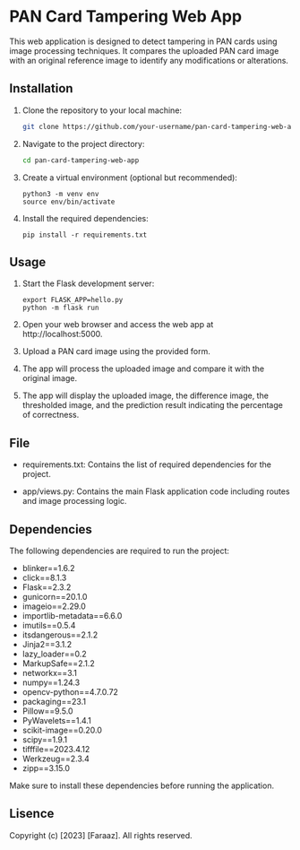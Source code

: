 # PAN Card Tampering Web App

This web application is designed to detect tampering in PAN cards using image processing techniques. It compares the uploaded PAN card image with an original reference image to identify any modifications or alterations.

## Installation

1. Clone the repository to your local machine:
   ```bash
   git clone https://github.com/your-username/pan-card-tampering-web-app.git
2. Navigate to the project directory:
    ```bash
    cd pan-card-tampering-web-app
3. Create a virtual environment (optional but recommended):
    ```
    python3 -m venv env
    source env/bin/activate 
4. Install the required dependencies:
    ```
    pip install -r requirements.txt

## Usage

1. Start the Flask development server:
    ```
    export FLASK_APP=hello.py
    python -m flask run

2. Open your web browser and access the web app at http://localhost:5000.

3. Upload a PAN card image using the provided form.

4. The app will process the uploaded image and compare it with the original image.

5. The app will display the uploaded image, the difference image, the thresholded image, and the prediction result indicating the percentage of correctness.

## File

- requirements.txt: Contains the list of required dependencies for the project.

- app/views.py: Contains the main Flask application code including routes and image processing logic.

## Dependencies

The following dependencies are required to run the project:

- blinker==1.6.2
- click==8.1.3
- Flask==2.3.2
- gunicorn==20.1.0
- imageio==2.29.0
- importlib-metadata==6.6.0
- imutils==0.5.4
- itsdangerous==2.1.2
- Jinja2==3.1.2
- lazy_loader==0.2
- MarkupSafe==2.1.2
- networkx==3.1
- numpy==1.24.3
- opencv-python==4.7.0.72
- packaging==23.1
- Pillow==9.5.0
- PyWavelets==1.4.1
- scikit-image==0.20.0
- scipy==1.9.1
- tifffile==2023.4.12
- Werkzeug==2.3.4
- zipp==3.15.0

Make sure to install these dependencies before running the application.

## Lisence

Copyright (c) [2023] [Faraaz]. All rights reserved.



